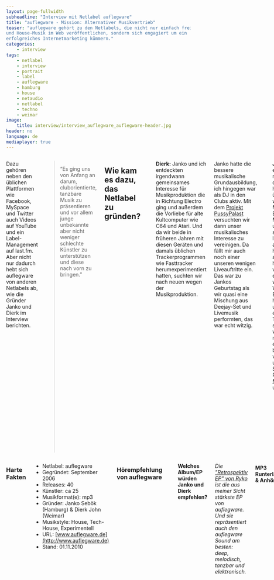 ```yaml
---
layout: page-fullwidth
subheadline: "Interview mit Netlabel auflegware"
title: "auflegware - Mission: Alternativer Musikvertrieb"
teaser: "auflegware gehört zu den Netlabels, die nicht nur einfach frei Techno-
und House-Musik im Web veröffentlichen, sondern sich engagiert um ein
erfolgreiches Internetmarketing kümmern."
categories:
    - interview
tags:
    - netlabel
    - interview
    - portrait
    - label
    - auflegware
    - hamburg
    - house
    - netaudio
    - netlabel
    - techno
    - weimar
image:
    title: interview/interview_auflegware_auflegware-header.jpg
header: no
language: de
mediaplayer: true
---
```

<div class="row">
<div class="large-7 columns" markdown="1">

Dazu gehören neben den üblichen Plattformen wie Facebook, MySpace und
Twitter auch Videos auf YouTube und ein Label-Management auf last.fm.
Aber nicht nur dadurch hebt sich auflegware von anderen Netlabels ab,
wie die Gründer Janko und Dierk im Interview berichten.

> “Es ging uns von Anfang an darum, cluborientierte, tanzbare Musik zu
> präsentieren und vor allem junge unbekannte aber nicht weniger
> schlechte Künstler zu unterstützen und diese nach vorn zu bringen.”

Wie kam es dazu, das Netlabel zu gründen?
-----------------------------------------

<img src="{{ site.urlimg }}interview/interview_auflegware_dierk_schwarzweis.jpg" alt="">


**Dierk:** Janko und ich entdeckten irgendwann gemeinsames Interesse für
Musikproduktion die in Richtung Electro ging und außerdem die Vorliebe
für alte Kultcomputer wie C64 und Atari. Und da wir beide in früheren
Jahren mit diesen Geräten und damals üblichen Trackerprogrammen wie
Fasttracker herumexperimentiert hatten, suchten wir nach neuen wegen der
Musikproduktion.

Janko hatte die bessere musikalische Grundausbildung, ich hingegen war
als DJ in den Clubs aktiv. Mit dem [Projekt
PussyPalast](http://www.auflegware.de/releases/alw-netlabel/alw001.html)
versuchten wir dann unser musikalisches Interesse zu vereinigen. Da
fällt mir auch noch einer unseren wenigen Liveauftritte ein. Das war zu
Jankos Geburtstag als wir quasi eine Mischung aus Deejay-Set und
Livemusik performten, das war echt witzig.

<img src="{{ site.urlimg }}interview/interview_auflegware_janko.jpg" alt="">

**Janko:** Ich erinnere mich noch sehr gut daran, als wir hin- und her überlegten, was wir mit unserer Musik machen. Es gab eine Menge an Songs und Ideen,
die sich in den letzten Jahren angesammelt hatten. Mit auflegware haben
wir versucht, einfach einen Schritt weiter zu gehen. Weg von den 8-Bit
Atari Songs – hin zu tanzbaren und experimentelleren Tracks. Wie Dierk
schon sagte, waren wir zuerst nur mit unseren eigenen Songs beschäftigt
und veröffentlichten unter den Synonymen PussyPalast, [Mathis
Johnsen](http://www.auflegware.de/releases/alw-netlabel/alw005.html) und
[Jan Kose](http://www.auflegware.de/releases/alw-netlabel/alw022.html).

**Dierk:** Außerdem suchten wir eine Plattform zur Veröffentlichung
unserer Musik und fanden das Internet als die passende Plattform. Wir
gründeten [auflegware](http://www.auflegware.de) als Label, jedoch
zunächst nicht explizit als Netlabel. Zu diesem Zeitpunkt kannten wir
uns in der Materie noch nicht so gut aus. Dies kam dann erst mit der
intensiveren Gestaltung des Labels. Durch unser Wissen in Sachen
Internet/Marketing und Website-Gestaltung wurde auflegware schnell
bekannt und nach 5 eigenen Releases öffneten wir es auch für andere
Künstler.

Wer steckt hinter dem Label?
----------------------------

**Janko:** Die Hauptarbeit liefern Dierk und ich ab. Mittlerweile gibt
es eine recht klare Verteilung der Dinge die getan werden müssen und
jeder vertraut da 100-prozentig dem anderen. Während sich Dierk um alle
musikalischen Belange sowie die Koordination kümmert, bin ich
hauptsächlich für Internet/Marketing und Design sowie Artworks
zuständig.

Außerdem haben wir noch ein paar Freunde, die mehr oder weniger stark in
die Labelarbeit integriert sind. Daniel Schwarz aus Weimar war lange für
Veranstaltungen des Labels zuständig bis er sich um eigene Soloprojekte
widmete. Dann haben wir da noch unsere wunderbare Podcastsprecherin
[Yvonne Siebold](http://www.auflegware.de/about/die-crew/) aus Hamburg,
die uns jedes Mal aufs Neue begeistert. Neuerdings an Bord auch Florian
Füger aus Gera, der sich um das Verfassen von Release-Beschreibungen
kümmert.

**Dierk:** Trotz der großen Entfernung zwischen Hamburg und Weimar
klappt die Zusammenarbeit wirklich gut und ist professionell. Wir haben
eine strukturierte Arbeitsweise die man auch als Workflow bezeichnen
könnte.

Wie beschreibt Ihr Euren Sound?
-------------------------------

**Dierk:** Wir wollen sicherlich vorrangig tanzbare Releases irgendwo
zwischen House, Tech-House und experimentellen Sachen veröffentlichen.
Wenn man sich die bisherigen Veröffentlichungen anhört, dann kann man da
aber auch eine Entwicklung erkennen. Unser Sound war Anfangs sehr
electrolastig und wurde dann etwas mehr kopflastiger mit Liebe zum
Detail – man könnte auch deeper sagen.

Insbesondere Releases wie „The Hip Back EP“ von Anneke Laurent zeigen
das deutlich. Ich denke, wir haben unseren Sound gefunden mit Künstlern
wie Ryko, Geoff Bell, Peter Clamat, Thomas Marlow oder Cheslo. Wir
streben danach, dass die Musik, die wir veröffentlichen, authentisch und
irgendwie ehrlich ist. Es macht keinen Sinn etwas zu veröffentlich, nur
um ein neues Release zu haben. Falls wir soweit schon sind, sagt uns
doch bitte Bescheid.

<img src="{{ site.urlimg }}interview/interview_auflegware_logo.png" alt="">

Wodurch hebt sich Euer Netlabel von der Konkurrenz ab?
------------------------------------------------------

**Janko:** Vermutlicherweise gibt es da einiges. Wir besitzen z.B.
umfangreiche Erfahrungen in Sachen Internet. Wir sind bei
[Facebook](http://www.facebook.com/pages/auflegwarede/127727307279685),
[Twitter](http://twitter.com/auflegware) und
[MySpace](http://www.myspace.com/auflegware) aktiv.\
 Ein anderer Punkt ist, dass wir eben nicht auf Masse produzieren.
Anders als andere Labels gab es in den letzten Monaten die Releases im 4
bis 5 Wochentakt. Diese sind meistens EP’s. Aber es gibt auch
Veröffentlichungen von ganzen Alben und Compilations. Dafür brauchen wir
natürlich etwas mehr Zeit, was die Vorbereitung und Promotion betrifft.

**Dierk:** Die Website ist der erste Anlaufpunkt eines jeden Netlabels,
ja und wir haben eine gut aufgestellte Website und sind immer bestrebt
diese zu verbessern. Außerdem werden unsere Release-Podcasts als MP3 und
auf Youtube sehr gut bei den Fans angenommen. Es ist zwar ein Haufen
Arbeit, aber man bekommt einen schnellen Überblick über die Musik und
den Style. Ich glaube auch, dass wir einfach professionell arbeiten, das
zeichnet uns aus und das sieht man auch in der Qualität und der
Entwicklung des Labels.

**Janko:** Ach ja und wir haben einen unschlagbar schönen Namen.

Welche Mission verfolgt Euer Netlabel?
--------------------------------------

**Dierk:** Tja mit der Mission ist das so eine Sache. Dafür, dass das
Label aus dem Bauch heraus gegründet wurde. Wenn man sich aber überlegt,
was wir im Sinn hatten, dann wird auch klar, welche Mission wir haben.
Es ging uns von Anfang an darum, cluborientierte, tanzbare Musik zu
präsentieren und vor allem junge unbekannte aber nicht weniger schlechte
Künstler zu unterstützen und diese nach vorn zu bringen.

Wenn man sich die Entwicklung eines Ryko oder Geoff Bell so anschaut,
dann glaube ich, haben wir gute Arbeit geleistet. Da sind wir aber noch
nicht fertig. Bei Label-Gründung waren wir auch noch davon überzeugt,
dass Vinylveröffentlichungen das große Ziel sei. Allerdings, wenn man
sich die Entwicklung der letzten Jahre so anschaut, würde ich diesen Weg
eher als Special- oder Sonderedition gehen. *Auflegware verfolgt die
Mission des alternativen Musikvertriebswegs.*

Welches besondere Erlebnis oder Ereignis verbindest Du mit Deinem Netlabel?
---------------------------------------------------------------------------

**Dierk:** Anfang diesen Jahres (2010) schaute ich mir wie jedes Jahr
den de:bug Leserpoll an, unter anderem interessierten mich immer auch
die Netlabel-Wahlen. Ich kaufte mir die Zeitung in Weimar im
Hauptbahnhof und war völlig überrascht als ich auflegware auf Platz 3
wiederfand. Es war für mich ein Bestätigung unserer Arbeit und ein
großer Ansporn. So was braucht man besonders, wenn man eine solche
Arbeit quasi ehrenamtlich macht.

**Janko:** Letztes Jahr war ich auf einem Flohmarkt in Süddeutschland
unterwegs. An einem Stand, bei dem es wunderschöne alte Gitarren gab,
kam ich zufällig mit einem Interessenten ins Gespräch. Wir unterhielten
uns übers Musik machen und es stellte sich heraus, dass er auflegware
kannte und seine Tracks als Demos eingeschickt hatte. Was soll ich
sagen? Die Welt ist ein Dorf!

Wo seht ihr das Netlabel in der Zukunft?
----------------------------------------

**Dierk:** Mit auflegware wollen wir eines der amtlichen Netlabels
etablieren. Manche sagen das sind wir schon, aber ich finde wir sind
noch nicht angekommen. Außerdem suchen wir immer noch nach einer idealen
Finanzierung, um das ganze auch für kleine Künstler interessanter zu
machen. *Warum sollen Netlabel-Releases, die 20.000 Nutzer ansprechen,
nicht interessant für die Werbeindustrie sein und warum soll das nicht
dem Künstler zugute kommen?*

**Janko:** Ganz wichtig ist hierbei die Art und Weise. Es ist ein
schmaler Grat zwischen den Situationen „das Label zu verramschen“ und
„der kommerzielle Erfolg“. Wir gehen unseren Weg und dass der nicht
einfach wird, ist uns beiden klar.

Danke für das Interview!
------------------------

**Zur Website von [www.auflegware.de](http://www.auflegware.de)**



</div><!-- /.large-7 -->
<div class="large-5 columns panel radius" markdown="1">

### Harte Fakten

- Netlabel: auflegware
- Gegründet: September 2006
- Releases: 40
- Künstler: ca 25
- Musikformat(e): mp3
- Gründer: Janko Sebök (Hamburg) & Dierk John (Weimar)
- Musikstyle: House, Tech-House, Experimentell
- URL: [www.auflegware.de](http://www.auflegware.de)
- Stand: 01.11.2010


### Hörempfehlung von auflegware

<img src="{{ site.urlimg }}interview/cover_auflegware_028_800px.jpg" alt="">

**Welches Album/EP würden Janko und Dierk empfehlen?**

*Die ["Retrospektiv EP" von Ryko](http://alw028.auflegware.de) ist die
aus meiner Sicht stärkste EP von auflegware. Und sie repräsentiert auch
den auflegware Sound am besten: deep, melodisch, tanzbar und
elektronisch.*

#### MP3 Runterladen & Anhören


Ryko - "Swimming\_Places"

<audio controls>
  <source src="http://www.archive.org/download/Auflegware028/ALW028_01.Ryko-Swimming_Places.mp3" type="audio/mpeg">
  Your browser does not support the audio tag.
</audio>

Ryko - "I Shall Resign"

<audio controls>
  <source src="http://www.archive.org/download/Auflegware028/ALW028_02.Ryko-I_Shall_Resign.mp3" type="audio/mpeg">
  Your browser does not support the audio tag.
</audio>

Ryko - "Hilo"

<audio controls>
  <source src="http://www.archive.org/download/Auflegware028/ALW028_03.Ryko-Hilo.mp3" type="audio/mpeg">
  Your browser does not support the audio tag.
</audio>

Ryko - "Gone"

<audio controls>
  <source src="http://www.archive.org/download/Auflegware028/ALW028_04.Ryko-Gone.mp3" type="audio/mpeg">
  Your browser does not support the audio tag.
</audio>

Ryko - "Swimming Places Patryk Molinaris (Re-Edit)

<audio controls>
  <source src="http://www.archive.org/download/Auflegware028/ALW028_05.Ryko-Swimming_Places_Patryk_Molinaris_Re-Edit.mp3" type="audio/mpeg">
  Your browser does not support the audio tag.
</audio>

Download: ["Retrospektiv EP" von Ryko
(ZIP)](http://www.archive.org/download/Auflegware028/Auflegware028_vbr_mp3.zip)\




</div><!-- /.large-5 -->
</div><!-- /.row -->

